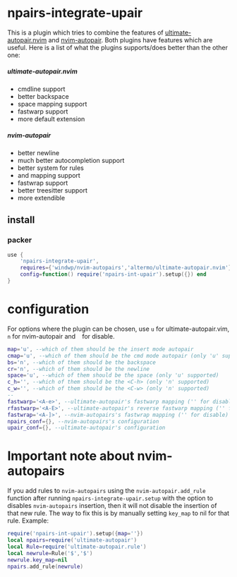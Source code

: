 # npairs-integrate-upair
This is a plugin which tries to combine the features of [ultimate-autopair.nvim](https://github.com/altermo/ultimate-autopair.nvim) and [nvim-autopair](https://github.com/windwp/nvim-autopairs). Both plugins have features which are useful. Here is a list of what the plugins supports/does better than the other one:
##### ultimate-autopair.nvim
+ cmdline support
+ better backspace
+ space mapping support
+ fastwarp support
+ more default extension
##### nvim-autopair
+ better newline
+ much better autocompletion support
+ better system for rules
+ <C-w> and <C-h> mapping support
+ fastwrap support
+ better treesitter support
+ more extendible
## install
### packer
```lua
use {
    'npairs-integrate-upair',
    requires={'windwp/nvim-autopairs','altermo/ultimate-autopair.nvim'},
    config=function() require('npairs-int-upair').setup({}) end
}
```
# configuration
For options where the plugin can be chosen, use `u` for ultimate-autopair.vim, `n` for nvim-autopair and ` ` for disable.
```lua
map='u', --which of them should be the insert mode autopair
cmap='u', --which of them should be the cmd mode autopair (only 'u' supported)
bs='n', --which of them should be the backspace
cr='n', --which of them should be the newline
space='u', --which of them should be the space (only 'u' supported)
c_h='', --which of them should be the <C-h> (only 'n' supported)
c_w='', --which of them should be the <C-w> (only 'n' supported)
--
fastwarp='<A-e>', --ultimate-autopair's fastwarp mapping ('' for disable)
rfastwarp='<A-E>', --ultimate-autopair's reverse fastwarp mapping ('' for disable)
fastwrap='<A-]>', --nvim-autopairs's fastwrap mapping ('' for disable)
npairs_conf={}, --nvim-autopairs's configuration
upair_conf={}, --ultimate-autopair's configuration
```
# Important note about nvim-autopairs
If you add rules to `nvim-autopairs` using the `nvim-autopair.add_rule` function after running `npairs-integrate-upair.setup` with the option to disables `nvim-autopairs` insertion,  then it will not disable the insertion of that new rule. The way to fix this is by manually setting `key_map` to nil for that rule.
Example:
```lua
require('npairs-int-upair').setup({map=''})
local npairs=require('ultimate-autopair')
local Rule=require('ultimate-autopair.rule')
local newrule=Rule('$','$')
newrule.key_map=nil
npairs.add_rule(newrule)
```
